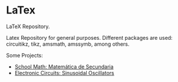 # LaTex
LaTeX Repository.

Latex Repository for general purposes. Different packages are used: circuitikz, tikz, amsmath, amssymb, among others.

Some Projects:

<ul>
  <li><a href="https://github.com/leonardovazquez/LaTex/blob/0f32f0aa0a2d5d234b87e5b4476bbd383904d4fc/Matem%C3%A1tica_secundaria/Matem_tica_secundaria%20v3.pdf">School Math: Matemática de Secundaria</a></li>
  <li><a href="https://github.com/leonardovazquez/LaTex/blob/0f32f0aa0a2d5d234b87e5b4476bbd383904d4fc/Osciladores%20Senoidales/Circuitos_Electr_nicos_1__Tarea_5.pdf">Electronic Circuits: Sinusoidal Oscillators</a></li>
</ul>
 
